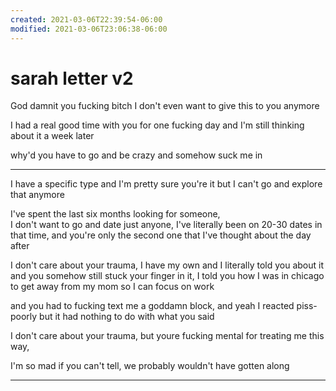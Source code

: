 ```yaml
---
created: 2021-03-06T22:39:54-06:00
modified: 2021-03-06T23:06:38-06:00
---
```


# sarah letter v2

God damnit you fucking bitch
I don't even want to give this to you anymore

I had a real good time with you for one fucking day
and I'm still thinking about it a week later

why'd you have to go and be crazy and somehow suck me in


---

I have a specific type and I'm pretty sure you're it
but I can't go and explore that anymore

I've spent the last six months looking for someone,  
I don't want to go and date just anyone,
I've literally been on 20-30 dates in that time, and you're only the second one that I've thought about the day after 

I don't care about your trauma,
I have my own and I literally told you about it and you somehow still stuck your finger in it,
I told you how I was in chicago to get away from my mom so I can focus on work 

and you had to fucking text me a goddamn block,
and yeah I reacted piss-poorly but it had nothing to do with what you said

I don't care about your trauma, 
but youre fucking mental for treating me this way,

I'm so mad if you can't tell,
we probably wouldn't have gotten along 

---